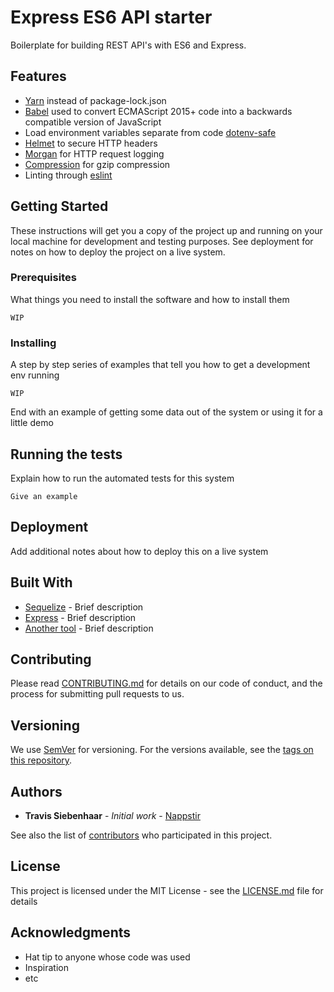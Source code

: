 # Express ES6 API starter

Boilerplate for building REST API's with ES6 and Express.

## Features
* [Yarn](https://yarnpkg.com/) instead of package-lock.json
* [Babel](https://babeljs.io/) used to convert ECMAScript 2015+ code into a backwards compatible version of JavaScript
* Load environment variables separate from code [dotenv-safe](https://github.com/rolodato/dotenv-safe)
* [Helmet](https://github.com/helmetjs/helmet) to secure HTTP headers
* [Morgan](https://github.com/expressjs/morgan) for HTTP request logging
* [Compression](https://github.com/expressjs/compression) for gzip compression
* Linting through [eslint](https://eslint.org/)

## Getting Started

These instructions will get you a copy of the project up and running on your local machine for development and testing purposes. See deployment for notes on how to deploy the project on a live system.

### Prerequisites

What things you need to install the software and how to install them

```
WIP
```

### Installing

A step by step series of examples that tell you how to get a development env running


```
WIP
```

End with an example of getting some data out of the system or using it for a little demo

## Running the tests

Explain how to run the automated tests for this system

```
Give an example
```

## Deployment

Add additional notes about how to deploy this on a live system

## Built With

* [Sequelize](http://docs.sequelizejs.com/) - Brief description
* [Express](https://expressjs.com/) - Brief description
* [Another tool](https://google.com) - Brief description

## Contributing

Please read [CONTRIBUTING.md](https://github.com/Nappstir/express-es6-api-starter/CONTRIBUTING.md) for details on our code of conduct, and the process for submitting pull requests to us.

## Versioning

We use [SemVer](http://semver.org/) for versioning. For the versions available, see the [tags on this repository](https://github.com/your/project/tags). 

## Authors

* **Travis Siebenhaar** - *Initial work* - [Nappstir](https://github.com/Nappstir)

See also the list of [contributors](https://github.com/your/project/contributors) who participated in this project.

## License

This project is licensed under the MIT License - see the [LICENSE.md](LICENSE.md) file for details

## Acknowledgments

* Hat tip to anyone whose code was used
* Inspiration
* etc
